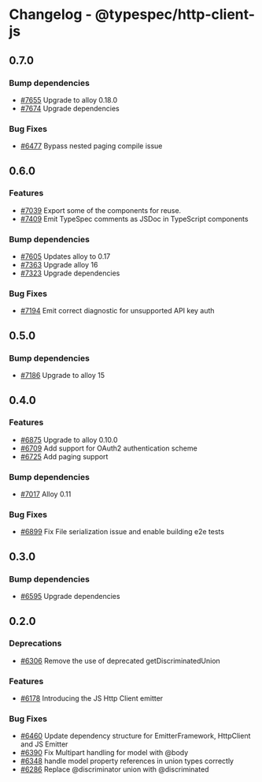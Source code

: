 # Changelog - @typespec/http-client-js

## 0.7.0

### Bump dependencies

- [#7655](https://github.com/microsoft/typespec/pull/7655) Upgrade to alloy 0.18.0
- [#7674](https://github.com/microsoft/typespec/pull/7674) Upgrade dependencies

### Bug Fixes

- [#6477](https://github.com/microsoft/typespec/pull/6477) Bypass nested paging compile issue


## 0.6.0

### Features

- [#7039](https://github.com/microsoft/typespec/pull/7039) Export some of the components for reuse.
- [#7409](https://github.com/microsoft/typespec/pull/7409) Emit TypeSpec comments as JSDoc in TypeScript components

### Bump dependencies

- [#7605](https://github.com/microsoft/typespec/pull/7605) Updates alloy to 0.17
- [#7363](https://github.com/microsoft/typespec/pull/7363) Upgrade alloy 16
- [#7323](https://github.com/microsoft/typespec/pull/7323) Upgrade dependencies

### Bug Fixes

- [#7194](https://github.com/microsoft/typespec/pull/7194) Emit correct diagnostic for unsupported API key auth


## 0.5.0

### Bump dependencies

- [#7186](https://github.com/microsoft/typespec/pull/7186) Upgrade to alloy 15


## 0.4.0

### Features

- [#6875](https://github.com/microsoft/typespec/pull/6875) Upgrade to alloy 0.10.0
- [#6709](https://github.com/microsoft/typespec/pull/6709) Add support for OAuth2 authentication scheme
- [#6725](https://github.com/microsoft/typespec/pull/6725) Add paging support

### Bump dependencies

- [#7017](https://github.com/microsoft/typespec/pull/7017) Alloy 0.11

### Bug Fixes

- [#6899](https://github.com/microsoft/typespec/pull/6899) Fix File serialization issue and enable building e2e tests


## 0.3.0

### Bump dependencies

- [#6595](https://github.com/microsoft/typespec/pull/6595) Upgrade dependencies

## 0.2.0

### Deprecations

- [#6306](https://github.com/microsoft/typespec/pull/6306) Remove the use of deprecated getDiscriminatedUnion

### Features

- [#6178](https://github.com/microsoft/typespec/pull/6178) Introducing the JS Http Client emitter

### Bug Fixes

- [#6460](https://github.com/microsoft/typespec/pull/6460) Update dependency structure for EmitterFramework, HttpClient and JS Emitter
- [#6390](https://github.com/microsoft/typespec/pull/6390) Fix Multipart handling for model with @body
- [#6348](https://github.com/microsoft/typespec/pull/6348) handle model property references in union types correctly
- [#6286](https://github.com/microsoft/typespec/pull/6286) Replace @discriminator union with @discriminated
